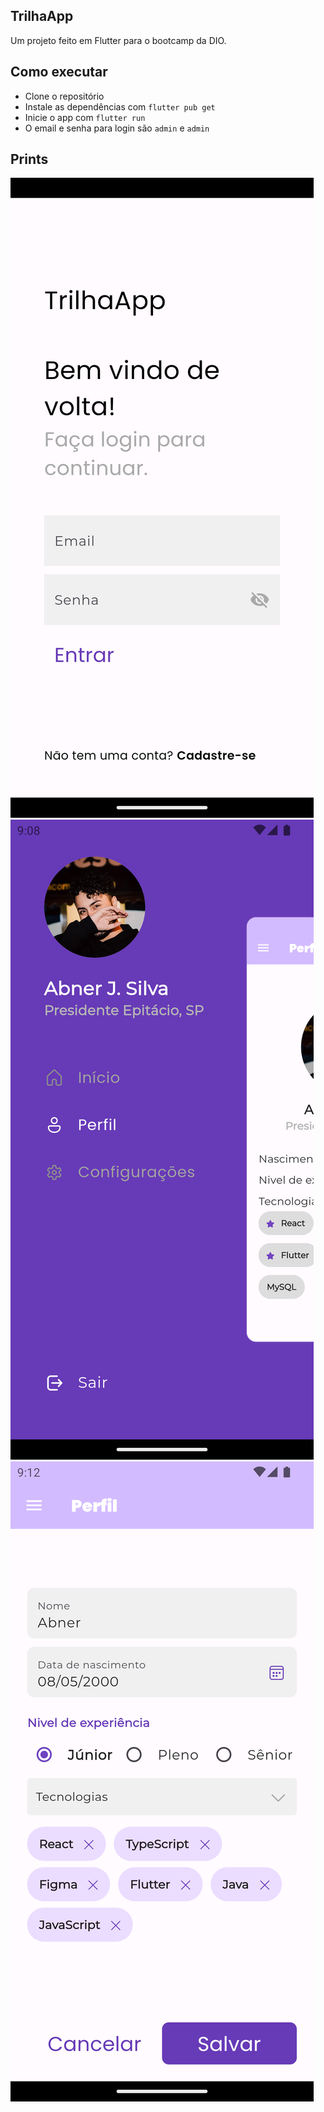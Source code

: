 ## TrilhaApp
Um projeto feito em Flutter para o bootcamp da DIO.

## Como executar
- Clone o repositório
- Instale as dependências com `flutter pub get`
- Inicie o app com `flutter run`
- O email e senha para login são `admin` e `admin`

## Prints
![login](/assets/login.png)
![menu](/assets/menu.png)
![form](/assets/form.png)